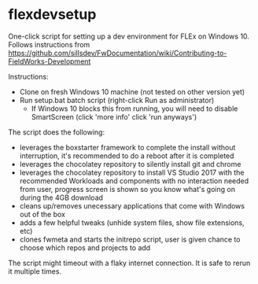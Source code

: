 # flexdevsetup
One-click script for setting up a dev environment for FLEx on Windows 10. Follows instructions from https://github.com/sillsdev/FwDocumentation/wiki/Contributing-to-FieldWorks-Development

Instructions: 
- Clone on fresh Windows 10 machine (not tested on other version yet)
- Run setup.bat batch script (right-click Run as administrator)
  - If Windows 10 blocks this from running, you will need to disable SmartScreen (click 'more info' click 'run anyways')

The script does the following:
- leverages the boxstarter framework to complete the install without interruption, it's recommended to do a reboot after it is completed
- leverages the chocolatey repository to silently install git and chrome
- leverages the chocolatey repository to install VS Studio 2017 with the recommended Workloads and components with no interaction needed from user, progress screen is shown so you know what's going on during the 4GB download
- cleans up/removes unecessary applications that come with Windows out of the box
- adds a few helpful tweaks (unhide system files, show file extensions, etc)
- clones fwmeta and starts the initrepo script, user is given chance to choose which repos and projects to add

The script might timeout with a flaky internet connection. It is safe to rerun it multiple times. 
